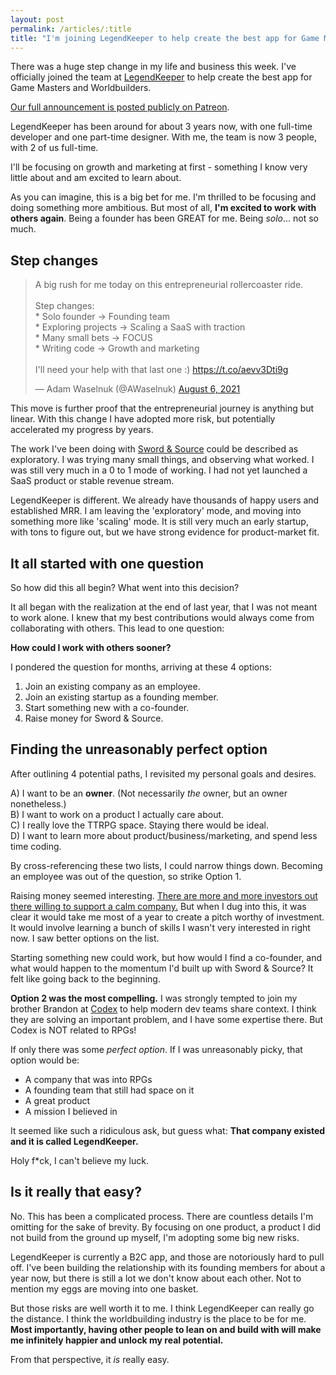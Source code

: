 ```yaml
---
layout: post
permalink: /articles/:title
title: "I'm joining LegendKeeper to help create the best app for Game Masters and Worldbuilders"
---
```


There was a huge step change in my life and business this week. I've officially joined the team at [LegendKeeper](https://legendkeeper.com) to help create the best app for Game Masters and Worldbuilders.

[Our full announcement is posted publicly on Patreon](https://www.patreon.com/posts/54593677).

LegendKeeper has been around for about 3 years now, with one full-time developer and one part-time designer. With me, the team is now 3 people, with 2 of us full-time.

I'll be focusing on growth and marketing at first - something I know very little about and am excited to learn about.

As you can imagine, this is a big bet for me. I'm thrilled to be focusing and doing something more ambitious. But most of all, **I'm excited to work with others again**. Being a founder has been GREAT for me. Being _solo_... not so much.

## Step changes

<blockquote class="twitter-tweet"><p lang="en" dir="ltr">A big rush for me today on this entrepreneurial rollercoaster ride.<br><br>Step changes:<br>* Solo founder -&gt; Founding team<br>* Exploring projects -&gt; Scaling a SaaS with traction<br>* Many small bets -&gt; FOCUS<br>* Writing code -&gt; Growth and marketing <br><br>I&#39;ll need your help with that last one :) <a href="https://t.co/aevv3Dti9g">https://t.co/aevv3Dti9g</a></p>&mdash; Adam Waselnuk (@AWaselnuk) <a href="https://twitter.com/awazels/status/1423652860412239886?ref_src=twsrc%5Etfw">August 6, 2021</a></blockquote> <script async src="https://platform.twitter.com/widgets.js" charset="utf-8"></script>

This move is further proof that the entrepreneurial journey is anything but linear. With this change I have adopted more risk, but potentially accelerated my progress by years.

The work I've been doing with [Sword & Source](https://swordandsource.ca) could be described as exploratory. I was trying many small things, and observing what worked. I was still very much in a 0 to 1 mode of working. I had not yet launched a SaaS product or stable revenue stream.

LegendKeeper is different. We already have thousands of happy users and established MRR. I am leaving the 'exploratory' mode, and moving into something more like 'scaling' mode. It is still very much an early startup, with tons to figure out, but we have strong evidence for product-market fit.

## It all started with one question

So how did this all begin? What went into this decision?

It all began with the realization at the end of last year, that I was not meant to work alone. I knew that my best contributions would always come from collaborating with others. This lead to one question:

**How could I work with others sooner?**

I pondered the question for months, arriving at these 4 options:

1. Join an existing company as an employee.
2. Join an existing startup as a founding member.
3. Start something new with a co-founder.
4. Raise money for Sword & Source.

## Finding the unreasonably perfect option

After outlining 4 potential paths, I revisited my personal goals and desires.

A) I want to be an **owner**. (Not necessarily _the_ owner, but an owner nonetheless.)<br/>
B) I want to work on a product I actually care about.<br/>
C) I really love the TTRPG space. Staying there would be ideal.<br/>
D) I want to learn more about product/business/marketing, and spend less time coding.<br/>

By cross-referencing these two lists, I could narrow things down. Becoming an employee was out of the question, so strike Option 1.

Raising money seemed interesting. [There are more and more investors out there willing to support a calm company.](https://calmfund.com/) But when I dug into this, it was clear it would take me most of a year to create a pitch worthy of investment. It would involve learning a bunch of skills I wasn't very interested in right now. I saw better options on the list.

Starting something new could work, but how would I find a co-founder, and what would happen to the momentum I'd built up with Sword & Source? It felt like going back to the beginning.

**Option 2 was the most compelling.** I was strongly tempted to join my brother Brandon at [Codex](https://usecodex.com/) to help modern dev teams share context. I think they are solving an important problem, and I have some expertise there. But Codex is NOT related to RPGs!

If only there was some _perfect option_. If I was unreasonably picky, that option would be:

- A company that was into RPGs
- A founding team that still had space on it
- A great product
- A mission I believed in

It seemed like such a ridiculous ask, but guess what: **That company existed and it is called LegendKeeper.**

Holy f\*ck, I can't believe my luck.

## Is it really that easy?

No. This has been a complicated process. There are countless details I'm omitting for the sake of brevity. By focusing on one product, a product I did not build from the ground up myself, I'm adopting some big new risks.

LegendKeeper is currently a B2C app, and those are notoriously hard to pull off. I've been building the relationship with its founding members for about a year now, but there is still a lot we don't know about each other. Not to mention my eggs are moving into one basket.

But those risks are well worth it to me. I think LegendKeeper can really go the distance. I think the worldbuilding industry is the place to be for me. **Most importantly, having other people to lean on and build with will make me infinitely happier and unlock my real potential.**

From that perspective, it _is_ really easy.

